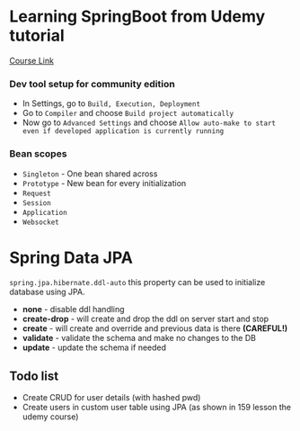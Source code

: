 # Learning SpringBoot from Udemy tutorial
[Course Link](https://www.udemy.com/course/spring-hibernate-tutorial/?couponCode=ACCAGE0923)

### Dev tool setup for community edition
- In Settings, go to `Build, Execution, Deployment`
- Go to `Compiler` and choose `Build project automatically`
- Now go to `Advanced Settings` and choose `Allow auto-make to start even if developed application is currently running` 

### Bean scopes
- `Singleton` - One bean shared across
- `Prototype` - New bean for every initialization
- `Request`
- `Session`
- `Application`
- `Websocket`

# Spring Data JPA

<p>

`spring.jpa.hibernate.ddl-auto` this property can be used to initialize database using JPA.

* **none** - disable ddl handling
* **create-drop** - will create and drop the ddl on server start and stop
* **create** - will create and override and previous data is there **(CAREFUL!)**
* **validate** - validate the schema and make no changes to the DB
* **update** - update the schema if needed
</p>

## Todo list
- Create CRUD for user details (with hashed pwd)
- Create users in custom user table using JPA (as shown in 159 lesson the udemy course)
